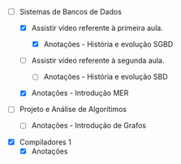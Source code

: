 - [ ] Sistemas de Bancos de Dados
	- [x] Assistir vídeo referente à primeira aula.
		- [x] Anotações - História e evolução SGBD
	- [ ] Assistir vídeo referente à segunda aula.
		- [ ] Anotações - História e evolução SBD
	- [x] Anotações - Introdução MER
	

- [ ]  Projeto e Análise de Algorítimos
	- [ ] Anotações - Introdução de Grafos 


- [x]  Compiladores 1
	- [x] Anotações
